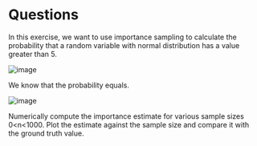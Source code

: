 # Questions #
In this exercise, we want to use importance sampling to calculate the probability that a random variable with normal distribution has a value greater than 5.

![image](https://github.com/user-attachments/assets/c1f32239-0c94-48ec-9e6a-3a0b74a1b2b7)

We know that the probability equals.

![image](https://github.com/user-attachments/assets/770e261e-5f7a-4707-adcb-7bc9d62fd246)

Numerically compute the importance estimate for various sample sizes 0<n<1000. Plot the estimate against the sample size and compare it with the ground truth value.
